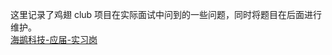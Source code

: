 这里记录了鸡翅 club 项目在实际面试中问到的一些问题，同时将题目在后面进行维护。<br />[海鹚科技-应届-实习岗](https://www.yuque.com/jingdianjichi/zh4784/bxpg09266kionffo?view=doc_embed)

